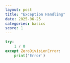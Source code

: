 ```yaml
---
layout: post
title: "Exception Handling"
date: 2025-06-25
categories: basics
score: 1
---
```


```python
try:
    1 / 0
except ZeroDivisionError:
    print('Error')
```
